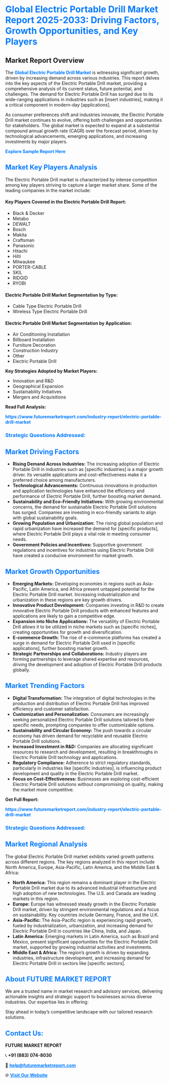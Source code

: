 <h1 style="color: #007BFF;">Global Electric Portable Drill Market Report 2025-2033: Driving Factors, Growth Opportunities, and Key Players</h1>

<section id="overview">
<h2>Market Report Overview</h2>
<p>The <a href="https://www.futuremarketreport.com/industry-report/electric-portable-drill-market" style="color: #007BFF; text-decoration: none;"><strong>Global Electric Portable Drill Market</strong></a> is witnessing significant growth, driven by increasing demand across various industries. This report delves into the key aspects of the Electric Portable Drill market, providing a comprehensive analysis of its current status, future potential, and challenges. The demand for Electric Portable Drill has surged due to its wide-ranging applications in industries such as [insert industries], making it a critical component in modern-day [applications].</p>
<p>As consumer preferences shift and industries innovate, the Electric Portable Drill market continues to evolve, offering both challenges and opportunities for stakeholders. The global market is expected to expand at a substantial compound annual growth rate (CAGR) over the forecast period, driven by technological advancements, emerging applications, and increasing investments by major players.</p>
</section>

<section id="overview">
<p><a href="https://www.futuremarketreport.com/request-sample/reportId=128568" style="color: #007BFF; text-decoration: none;"><strong>Explore Sample Report Here</strong></a></p>
</section>

<section id="key-players">
<h2 style="color: #007BFF;">Market Key Players Analysis</h2>
<p>The Electric Portable Drill market is characterized by intense competition among key players striving to capture a larger market share. Some of the leading companies in the market include:</p>
<h4>Key Players Covered in the Electric Portable Drill Report:</h4>
<ul><li>Black &amp; Decker</li><li>Metabo</li><li>DEWALT</li><li>Bosch</li><li>Makita</li><li>Craftsman</li><li>Panasonic</li><li>Hitachi</li><li>Hilti</li><li>Milwaukee</li><li>PORTER-CABLE</li><li>SKIL</li><li>RIDGID</li><li>RYOBI</li></ul>
<h4>Electric Portable Drill Market Segmentation by Type:</h4>
<ul><li>Cable Type Electric Portable Drill</li><li>Wireless Type Electric Portable Drill</li></ul>

<h4>Electric Portable Drill Market Segmentation by Application:</h4>
<ul><li>Air Conditioning Installation</li><li>Billboard Installation</li><li>Furniture Decoration</li><li>Construction Industry</li><li>Other</li><li>Electric Portable Drill</li></ul>
<p><strong>Key Strategies Adopted by Market Players:</strong></p>
<ul>
<li>Innovation and R&D</li>
<li>Geographical Expansion</li>
<li>Sustainability Initiatives</li>
<li>Mergers and Acquisitions</li>
</ul>
</section>

<section>
<p><strong>Read Full Analysis: </strong></p><a href="https://www.futuremarketreport.com/industry-report/electric-portable-drill-market" style="color: #007BFF; text-decoration: none;"><strong>https://www.futuremarketreport.com/industry-report/electric-portable-drill-market</strong></a>
<h3 style="color: #007BFF;">Strategic Questions Addressed:</h3>
</section>

<section id="driving-factors">
<h2 style="color: #007BFF;">Market Driving Factors</h2>
<ul>
<li><strong>Rising Demand Across Industries:</strong> The increasing adoption of Electric Portable Drill in industries such as [specific industries] is a major growth driver. Its versatile applications and cost-effectiveness make it a preferred choice among manufacturers.</li>
<li><strong>Technological Advancements:</strong> Continuous innovations in production and application technologies have enhanced the efficiency and performance of Electric Portable Drill, further boosting market demand.</li>
<li><strong>Sustainability and Eco-Friendly Initiatives:</strong> With growing environmental concerns, the demand for sustainable Electric Portable Drill solutions has surged. Companies are investing in eco-friendly variants to align with global sustainability goals.</li>
<li><strong>Growing Population and Urbanization:</strong> The rising global population and rapid urbanization have increased the demand for [specific products], where Electric Portable Drill plays a vital role in meeting consumer needs.</li>
<li><strong>Government Policies and Incentives:</strong> Supportive government regulations and incentives for industries using Electric Portable Drill have created a conducive environment for market growth.</li>
</ul>
</section>

<section id="growth-opportunities">
<h2 style="color: #007BFF;">Market Growth Opportunities</h2>
<ul>
<li><strong>Emerging Markets:</strong> Developing economies in regions such as Asia-Pacific, Latin America, and Africa present untapped potential for the Electric Portable Drill market. Increasing industrialization and urbanization in these regions are key growth drivers.</li>
<li><strong>Innovative Product Development:</strong> Companies investing in R&D to create innovative Electric Portable Drill products with enhanced features and applications are likely to gain a competitive edge.</li>
<li><strong>Expansion into Niche Applications:</strong> The versatility of Electric Portable Drill allows it to be utilized in niche markets such as [specific niches], creating opportunities for growth and diversification.</li>
<li><strong>E-commerce Growth:</strong> The rise of e-commerce platforms has created a surge in demand for Electric Portable Drill used in [specific applications], further boosting market growth.</li>
<li><strong>Strategic Partnerships and Collaborations:</strong> Industry players are forming partnerships to leverage shared expertise and resources, driving the development and adoption of Electric Portable Drill products globally.</li>
</ul>
</section>

<section id="trending-factors">
<h2 style="color: #007BFF;">Market Trending Factors</h2>
<ul>
<li><strong>Digital Transformation:</strong> The integration of digital technologies in the production and distribution of Electric Portable Drill has improved efficiency and customer satisfaction.</li>
<li><strong>Customization and Personalization:</strong> Consumers are increasingly seeking personalized Electric Portable Drill solutions tailored to their specific needs, prompting companies to offer customizable options.</li>
<li><strong>Sustainability and Circular Economy:</strong> The push towards a circular economy has driven demand for recyclable and reusable Electric Portable Drill solutions.</li>
<li><strong>Increased Investment in R&D:</strong> Companies are allocating significant resources to research and development, resulting in breakthroughs in Electric Portable Drill technology and applications.</li>
<li><strong>Regulatory Compliance:</strong> Adherence to strict regulatory standards, particularly in industries like [specific industries], is influencing product development and quality in the Electric Portable Drill market.</li>
<li><strong>Focus on Cost-Effectiveness:</strong> Businesses are exploring cost-efficient Electric Portable Drill solutions without compromising on quality, making the market more competitive.</li>
</ul>
</section>

<section>
<p><strong>Get Full Report: </strong></p><a href="https://www.futuremarketreport.com/industry-report/electric-portable-drill-market" style="color: #007BFF; text-decoration: none;"><strong>https://www.futuremarketreport.com/industry-report/electric-portable-drill-market</strong></a>
<h3 style="color: #007BFF;">Strategic Questions Addressed:</h3>
</section>


<section id="regional-analysis">
<h2 style="color: #007BFF;">Market Regional Analysis</h2>
<p>The global Electric Portable Drill market exhibits varied growth patterns across different regions. The key regions analyzed in this report include North America, Europe, Asia-Pacific, Latin America, and the Middle East & Africa:</p>
<ul>
<li><strong>North America:</strong> This region remains a dominant player in the Electric Portable Drill market due to its advanced industrial infrastructure and high adoption of new technologies. The U.S. and Canada are leading markets in this region.</li>
<li><strong>Europe:</strong> Europe has witnessed steady growth in the Electric Portable Drill market, driven by stringent environmental regulations and a focus on sustainability. Key countries include Germany, France, and the U.K.</li>
<li><strong>Asia-Pacific:</strong> The Asia-Pacific region is experiencing rapid growth, fueled by industrialization, urbanization, and increasing demand for Electric Portable Drill in countries like China, India, and Japan.</li>
<li><strong>Latin America:</strong> Emerging markets in Latin America, such as Brazil and Mexico, present significant opportunities for the Electric Portable Drill market, supported by growing industrial activities and investments.</li>
<li><strong>Middle East & Africa:</strong> The region’s growth is driven by expanding industries, infrastructure development, and increasing demand for Electric Portable Drill in sectors like [specific sectors].</li>
</ul>
</section>

<footer>
<h2 style="color: #007BFF;">About FUTURE MARKET REPORT</h2>
<p>We are a trusted name in market research and advisory services, delivering actionable insights and strategic support to businesses across diverse industries. Our expertise lies in offering:</p>

<p>Stay ahead in today’s competitive landscape with our tailored research solutions.</p>

<h2 style="color: #007BFF;">Contact Us:</h2>
<p><strong>FUTURE MARKET REPORT</strong></p>
<p>📞 <strong>+91 (883) 074-8030</strong></p>
<p>📧 <strong><a href="mailto:help@futuremarketreport.com" style="color: #007BFF;">help@futuremarketreport.com</a></strong></p>
<p>🌐 <strong><a href="https://www.futuremarketreport.com/" style="color: #007BFF;">Visit Our Website</a></strong></p>
</footer>